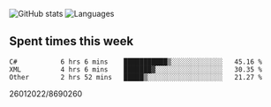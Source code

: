 ![GitHub stats](https://github-readme-stats.vercel.app/api?username=emipa606&theme=github_dark&show_icons=true) 
![Languages](https://github-readme-stats.vercel.app/api/top-langs/?username=emipa606&theme=github_dark&layout=compact)

## Spent times this week
<!--START_SECTION:waka-->

```text
C#           6 hrs 6 mins    ███████████▒░░░░░░░░░░░░░   45.16 %
XML          4 hrs 6 mins    ███████▓░░░░░░░░░░░░░░░░░   30.35 %
Other        2 hrs 52 mins   █████▒░░░░░░░░░░░░░░░░░░░   21.27 %
```

<!--END_SECTION:waka-->


26012022/8690260
